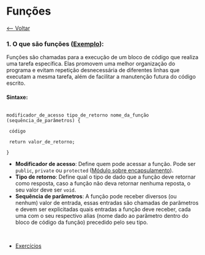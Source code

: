 # Funções
[<-- Voltar](../README.md)

### 1. O que são funções ([Exemplo](./Funcoes.java)):

Funções são chamadas para a execução de um bloco de código que realiza uma tarefa específica. Elas promovem uma melhor organização do programa e evitam repetição desnecessária de diferentes linhas que executam a mesma tarefa, além de facilitar a manutenção futura do código escrito.

#### Sintaxe:
<code>
modificador_de_acesso tipo_de_retorno nome_da_função (sequência_de_parâmetros) {<br>
&nbsp;código<br>
&nbsp;return valor_de_retorno;<br>
}
</code>

- **Modificador de acesso**: Define quem pode acessar a função. Pode ser ```public```, ```private``` ou ```protected``` ([Módulo sobre encapsulamento](../../encapsulamento/README.md)).
- **Tipo de retorno**: Define qual o tipo de dado que a função deve retornar como resposta, caso a função não deva retornar nenhuma reposta, o seu valor deve ser ```void```.
- **Sequência de parâmetros**: A função pode receber diversos (ou nenhum) valor de entrada, essas entradas são chamadas de parâmetros e devem ser explicitadas quais entradas a função deve receber, cada uma com o seu respectivo alias (nome dado ao parâmetro dentro do bloco de código da função) precedido pelo seu tipo.

<br>

- [Exercícios](./exercicios.md)